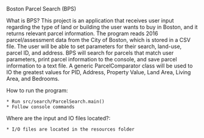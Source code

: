 Boston Parcel Search (BPS)

What is BPS?
This project is an application that receives user input regarding the type of land or building the user wants to buy in 
Boston, and it returns relevant parcel information. The program reads 2016 parcel/assessment data from the City of 
Boston, which is stored in a CSV file. The user will be able to set parameters for their search, land-use, parcel ID, 
and address. BPS will search for parcels that match user parameters, print parcel information to the console, and save 
parcel information to a text file. A generic ParcelComparator class will be used to IO the greatest values for PID, 
Address, Property Value, Land Area, Living Area, and Bedrooms.  

How to run the program:

    * Run src/search/ParcelSearch.main()
    * Follow console commands
    
Where are the input and IO files located?:

    * I/O files are located in the resources folder